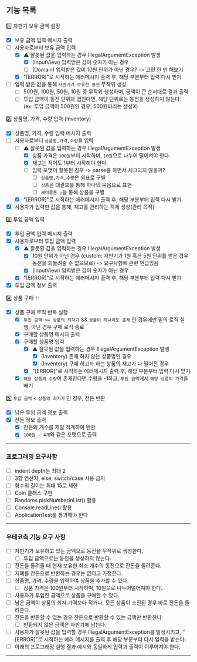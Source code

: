 ## 기능 목록

1️⃣ 자판기 보유 금액 설정

-[x] 보유 금액 입력 메시지 출력
-[ ] 사용자로부터 보유 금액 입력
    -[x] ⚠️ 잘못된 값을 입력하는 경우 IllegalArgumentException 발생
        -[x] (InputView) 입력받은 값이 숫자가 아닌 경우
        -[ ] (Domain) 입력받은 값이 10원 단위가 아닌 경우? -> 고민 한 번 해보기
    -[x] "[ERROR]"로 시작하는 에러메시지 출력 후, 해당 부분부터 입력 다시 받기
-[ ] 입력 받은 값을 통해 `자판기가 보유한 동전` 무작위 생성
    -[ ] 500원, 100원, 50원, 10원 중 무작위 생성하며, 금액이 큰 순서대로 결과 출력
    -[ ] 투입 금액이 동전 단위와 겹친다면, 해당 단위로는 동전을 생성하지 않는다. (ex: 투입 금액이 500원인 경우, 500원짜리는 생성X)

2️⃣ 상품명, 가격, 수량 입력 (Inventory)

-[x] 상품명, 가격, 수량 입력 메시지 출력
-[ ] 사용자로부터 `상품명,가격,수량`을 입력
    -[ ] ⚠️ 잘못된 값을 입력하는 경우 IllegalArgumentException 발생
        -[x] 상품 가격은 `100원`부터 시작하며, `10원`으로 나누어 떨어져야 한다.
        -[x] 재고는 적어도 1부터 시작해야 한다.
        -[ ] 입력 포맷이 잘못된 경우 -> parse를 하면서 체크되지 않을까?
            -[ ] `상품명,가격,수량`은 쉼표로 구별
            -[ ] `상품`은 대괄호를 통해 하나의 묶음으로 표현
            -[ ] `세미콜론 ;`을 통해 상품을 구별
    -[x] "[ERROR]"로 시작하는 에러메시지 출력 후, 해당 부분부터 입력 다시 받기
-[x] 사용자가 입력한 값을 통해, 재고를 관리하는 객체 생성(관리 목적)

3️⃣ 투입 금액 입력

-[x] 투입 금액 입력 메시지 출력
-[x] 사용자로부터 투입 금액 입력
    -[x] ⚠️ 잘못된 값을 입력하는 경우 IllegalArgumentException 발생
        -[x] 10원 단위가 아닌 경우 (custom: 자판기가 1원 혹은 5원 단위를 받은 경우 동전을 되돌려줄 수 없으므로) -> 요구사항에 관련 언급있음
        -[x] (InputView) 입력받은 값이 숫자가 아닌 경우
    -[x] "[ERROR]"로 시작하는 에러메시지 출력 후, 해당 부분부터 입력 다시 받기
-[x] 투입 금액 정보 출력

4️⃣ 상품 구매 ✨

-[x] 상품 구매 로직 반복 실행
    -[x] `투입 금액 >= 상품의 최저가` && `상품이 하나라도 존재` 인 경우에만 밑의 로직 실행, 아닌 경우 구매 로직 종료
    -[x] 구매할 상품명 메시지 출력
    -[x] 구매할 상품명 입력
        -[x] ⚠️ 잘못된 값을 입력하는 경우 IllegalArgumentException 발생
            -[x] (Inventory) 존재 하지 않는 상품명인 경우
            -[x] (Inventory) 구매 하고자 하는 상품의 재고가 다 떨어진 경우
        -[x] "[ERROR]"로 시작하는 에러메시지 출력 후, 해당 부분부터 입력 다시 받기
    -[x] `해당 상품의 수량`이 존재한다면 수량을 -1하고, `투입 금액`에서 `해당 상품의 가격`을 빼기

5️⃣ `투입 금액` < `상품의 최저가` 인 경우, 잔돈 반환

-[x] 남은 투입 금액 정보 출력
-[x] 잔돈 정보 출력
    -[x] 잔돈의 개수를 제일 적게하여 반환
    -[x] `100원 - 4개`와 같은 포맷으로 출력

---

### 프로그래밍 요구사항

-[ ] indent depth는 최대 2
-[ ] 3항 연산자, else, switch/case 사용 금지
-[ ] 함수의 길이는 최대 15로 제한
-[ ] Coin 클래스 구현
-[ ] Randoms.pickNumberInList() 활용
-[ ] Console.readLine() 활용
-[ ] ApplicationTest를 통과해야 한다

---

### 우테코측 기능 요구 사항

-[ ] 자판기가 보유하고 있는 금액으로 동전을 무작위로 생성한다.
    -[ ] 투입 금액으로는 동전을 생성하지 않는다.
-[ ] 잔돈을 돌려줄 때 현재 보유한 최소 개수의 동전으로 잔돈을 돌려준다.
-[ ] 지폐를 잔돈으로 반환하는 경우는 없다고 가정한다.
-[ ] 상품명, 가격, 수량을 입력하여 상품을 추가할 수 있다.
    -[ ] 상품 가격은 100원부터 시작하며, 10원으로 나누어떨어져야 한다.
-[ ] 사용자가 투입한 금액으로 상품을 구매할 수 있다.
-[ ] 남은 금액이 상품의 최저 가격보다 적거나, 모든 상품이 소진된 경우 바로 잔돈을 돌려준다.
-[ ] 잔돈을 반환할 수 없는 경우 잔돈으로 반환할 수 있는 금액만 반환한다.
    -[ ] 반환되지 않은 금액은 자판기에 남는다.
-[ ] 사용자가 잘못된 값을 입력할 경우 IllegalArgumentException를 발생시키고, "[ERROR]"로 시작하는 에러 메시지를 출력 후 해당 부분부터 다시 입력을 받는다.
-[ ] 아래의 프로그래밍 실행 결과 예시와 동일하게 입력과 출력이 이루어져야 한다.

---



